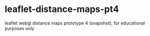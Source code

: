 # leaflet-distance-maps-pt4
leaflet webgl distance maps prototype 4 (snapshot), for educational purposes only 
